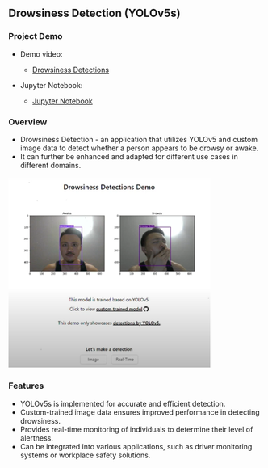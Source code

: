 ## Drowsiness Detection (YOLOv5s)

### Project Demo

- Demo video:
  - [Drowsiness Detections](https://www.youtube.com/watch?v=KFHNxGSGBc8&feature=youtu.be)
 
- Jupyter Notebook:
  - [Jupyter Notebook](https://github.com/andrewtclin/drowsiness-detections/blob/master/backend/core/model/drowsiness_detection.ipynb)

### Overview

- Drowsiness Detection - an application that utilizes YOLOv5 and custom image data to detect whether a person appears to be drowsy or awake.
- It can further be enhanced and adapted for different use cases in different domains.

<img src="drowsiness_demo.png" alt="Alt Text" width="400" height="auto">

### Features

- YOLOv5s is implemented for accurate and efficient detection.
- Custom-trained image data ensures improved performance in detecting drowsiness.
- Provides real-time monitoring of individuals to determine their level of alertness.
- Can be integrated into various applications, such as driver monitoring systems or workplace safety solutions.
